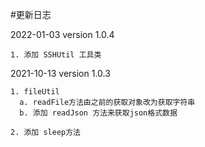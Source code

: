 #更新日志

2022-01-03 version 1.0.4
```
1. 添加 SSHUtil 工具类

```

2021-10-13 version 1.0.3
```
1. fileUtil 
  a. readFile方法由之前的获取对象改为获取字符串
  b. 添加 readJson 方法来获取json格式数据

2. 添加 sleep方法

```